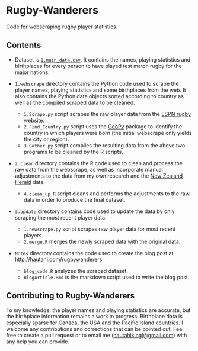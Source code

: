 # Rugby-Wanderers

Code for webscraping rugby player statistics.

## Contents
* Dataset is [`1.main_data.csv`](https://github.com/hautahi/Rugby-Wanderers/blob/master/data/1.main_data.csv). It contains the names, playing statistics and birthplaces for every person to have played test match rugby for the major nations.

* `1.webscrape` directory contains the Python code used to scrape the player names, playing statistics and some birthplaces from the web. It also contains the Python data objects sorted according to country as well as the compiled scraped data to be cleaned.
  
  - `1.Scrape.py` script scrapes the raw player data from the [ESPN rugby](http://www.espn.co.uk/rugby/) website.
  - `2.Find_Country.py` script uses the [GeoPy](https://geopy.readthedocs.org/en/1.10.0/) package to identify the country in which players were born (the initial webscrape only yields the city or region).
  - `3.Gather.py` script compiles the resulting data from the above two programs to be cleaned by the R scripts.

* `2.clean` directory contains the R code used to clean and process the raw data from the webscrape, as well as incorporate manual adjustments to the data from my own research and the [New Zealand Herald](http://www.nzherald.co.nz/sport/news/article.cfm?c_id=4&objectid=11278276) data.

  - `4.clean_up.R` script cleans and performs the adjustments to the raw data in order to produce the final dataset.

* `3.update` directory contains code used to update the data by only scraping the most recent player data.

  - `1.newscrape.py` script scrapes raw player data for most recent players.
  - `2.merge.R` merges the newly scraped data with the original data.

* `Notes` directory contains the code used to create the blog post at http://hautahi.com/rugbywanderers

  - `blog_code.R` analyzes the scraped dataset.
  - `BlogArticle.Rmd` is the markdown script used to write the blog post.

## Contributing to Rugby-Wanderers

To my knowledge, the player names and playing statistics are accurate, but the birthplace information remains a work in progress. Birthplace data is especially sparse for Canada, the USA and the Pacific Island countries. I welcome any contributions and corrections that can be pointed out. Feel free to create a pull request or to email me (hautahikingi@gmail.com) with any help you can provide.


